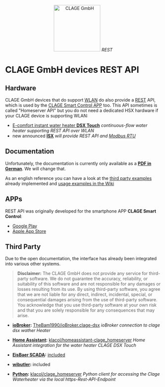 <p align="center"><img src="https://www.clage.com/assets/gfx/logo.svg" alt="CLAGE GmbH" width="150"> <i>REST</i></p>

# CLAGE GmbH devices REST API

## Hardware

CLAGE GmbH devices that do support [WLAN](https://en.wikipedia.org/wiki/Wireless_LAN) do also provide a [REST](https://en.wikipedia.org/wiki/Representational_state_transfer) API, which is used by the [CLAGE Smart Control APP](https://play.google.com/store/apps/details?id=de.clage.smartcontrol) too.
This API sometimes is called "Homeserver API" but you do not need a dedicated HSX hardware if your CLAGE device is supporting WLAN:

* [E-comfort instant water heater
**DSX Touch**](https://www.clage.com/en/products/e-comfort-instant-water-heaters/DSX-Touch) *continuous-flow water heater supporting REST API over WLAN*
* new announced [**ISX**](https://www.haustechnikdialog.de/News/27889/Neue-E-Durchlauferhitzer-auf-der-ISH-2023) *will provide REST API and [Modbus RTU](https://github.com/clage-gmbh/clage_modbus)*

## Documentation

Unfortunately, the documentation is currently only available as a **[PDF in German](doc/CLAGE_HomeServer_API_v1.3.4.pdf)**. We will change that.

As an english reference you can have a look at the [third party examples](#third-party) already implemented and [usage examples in the Wiki](../../wiki#usage)

## APPs

REST API was originally developed for the smartphone APP **CLAGE Smart Control**:

* [Google Play](https://play.google.com/store/apps/details?id=de.clage.smartcontrol)
* [Apple App Store](https://apps.apple.com/de/app/clage-smart-control/id1212749880)

## Third Party

Due to the open documentation, the interface has already been integrated into various other systems.

> **Disclaimer:** The CLAGE GmbH does not provide any service for third-party software.
We do not guarantee the accuracy, reliability, or suitability of this software and are not responsible for any damages or losses resulting from its use.
By using third-party software, you agree that we are not liable for any direct, indirect, incidental, special, or consequential damages arising from the use of third-party software.
You acknowledge that you use third-party software at your own risk and that you are solely responsible for any consequences that may arise.

* **[ioBroker](https://www.iobroker.net/):** [TheBam1990/ioBroker.clage-dsx](https://github.com/TheBam1990/ioBroker.clage-dsx) *ioBroker connection to clage dsx wather Heater*

* **[Home Assistant](https://www.home-assistant.io/):** [klacol/homeassistant-clage_homeserver](https://github.com/klacol/homeassistant-clage_homeserver) *Home Assistant integration for the water heater CLAGE DSX Touch*

* **[EisBaer SCADA](https://www.busbaer.de/en):** [included](https://www.busbaer.de/de/news?story=269882)

* **[wibutler](https://dbt-platform.com):** included

* **[Python](https://www.python.org/):** [klacol/clage_homeserver](https://github.com/klacol/clage_homeserver) *Python client for accessing the Clage Waterheater via the local https-Rest-API-Endpoint*
